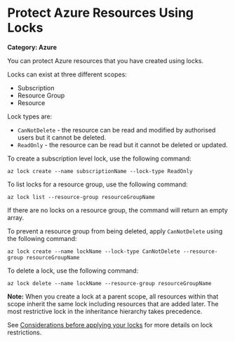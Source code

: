 # Protect Azure Resources Using Locks

__Category: Azure__

You can protect Azure resources that you have created using locks.

Locks can exist at three different scopes: 

* Subscription
* Resource Group
* Resource 

Lock types are:

* `CanNotDelete` - the resource can be read and modified by authorised users but it cannot be deleted.
* `ReadOnly` - the resource can be read but it cannot be deleted or updated.
 
To create a subscription level lock, use the following command:

```shell
az lock create --name subscriptionName --lock-type ReadOnly
```

To list locks for a resource group, use the following command:

```shell
az lock list --resource-group resourceGroupName
```

If there are no locks on a resource group, the command will return an empty array.

To prevent a resource group from being deleted, apply `CanNotDelete` using the following command:

```shell
az lock create --name lockName --lock-type CanNotDelete --resource-group resourceGroupName
```

To delete a lock, use the following command:

```shell
az lock delete --name lockName --resource-group resourceGroupName
```

__Note:__ When you create a lock at a parent scope, all resources within that scope inherit the same lock including resources that are added later. The most restrictive lock in the inheritance hierarchy takes precedence.

See [Considerations before applying your locks](https://learn.microsoft.com/en-us/azure/azure-resource-manager/management/lock-resources?tabs=json#considerations-before-applying-your-locks) for more details on lock restrictions.
